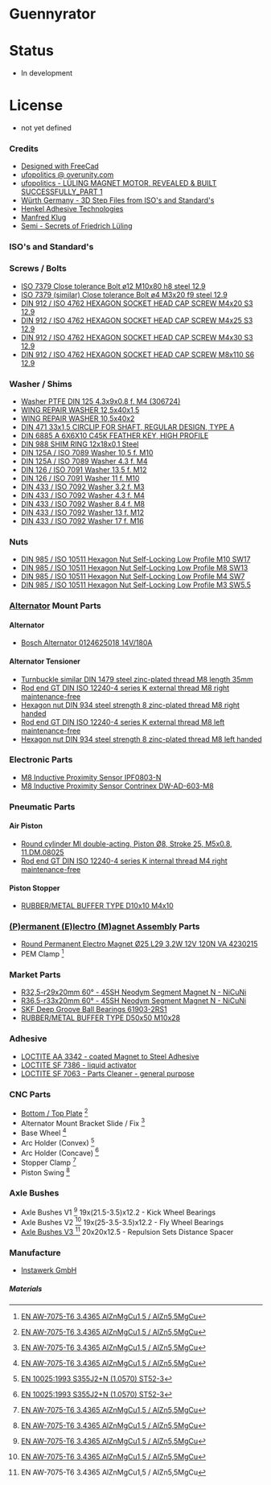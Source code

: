 # Guennyrator

# Status
* In development

# License
* not yet defined

### Credits
* [Designed with FreeCad](https://www.freecadweb.org)
* [ufopolitics @ overunity.com](https://overunity.com/lueling-magnet-motor/)
* [ufopolitics - LÜLING MAGNET MOTOR, REVEALED & BUILT SUCCESSFULLY_PART 1](https://www.youtube.com/watch?v=ytCVQ-OZZmM)
* [Würth Germany - 3D Step Files from ISO's and Standard's](https://eshop.wuerth.de/Product-categories/Fasteners/140135.cyid/1401.cgid/en/US/EUR)
* [Henkel Adhesive Technologies](https://www.henkel-adhesives.com/de/en.html)
* [Manfred ](https://www.youtube.com/watch?v=dJ6--Fqkdjs)[Klug](https://www.youtube.com/watch?v=1gJIGtJCz-s)
* [Semi - Secrets of Friedrich Lüling](https://s-em-i.github.io/s-em-i.github.io-SecretsOfLueling/)

### ISO's and Standard's
### Screws / Bolts
* [ISO 7379 Close tolerance Bolt ø12 M10x80 h8 steel 12.9](https://www.wegertseder.com/ArticleDetails.aspx?ANR=2616-628)
* [ISO 7379 (similar) Close tolerance Bolt ø4 M3x20 f9 steel 12.9](https://www.maedler.de/Article/619704020)
* [DIN 912 / ISO 4762 HEXAGON SOCKET HEAD CAP SCREW M4x20 S3 12.9](https://www.wegertseder.com/ArticleDetails.aspx?ANR=2548-055)
* [DIN 912 / ISO 4762 HEXAGON SOCKET HEAD CAP SCREW M4x25 S3 12.9](https://www.wegertseder.com/ArticleDetails.aspx?ANR=2548-057)
* [DIN 912 / ISO 4762 HEXAGON SOCKET HEAD CAP SCREW M4x30 S3 12.9](https://www.wegertseder.com/ArticleDetails.aspx?ANR=2548-058)
* [DIN 912 / ISO 4762 HEXAGON SOCKET HEAD CAP SCREW M8x110 S6 12.9](https://www.wegertseder.com/ArticleDetails.aspx?ANR=2548-196)

### Washer / Shims
* [Washer PTFE DIN 125 4.3x9x0.8 f. M4 (306724)](https://www.rct-online.de/en/fastening-elements/washers-and-rings/30444/washer-din-125-made-of-ptfe)
* [WING REPAIR WASHER 12,5x40x1,5](https://www.wegertseder.com/ArticleDetails.aspx?ANR=1542-014)
* [WING REPAIR WASHER 10,5x40x2](https://www.wegertseder.com/ArticleDetails.aspx?ANR=1542-008)
* [DIN 471 33x1,5 CIRCLIP FOR SHAFT, REGULAR DESIGN, TYPE A](https://www.wegertseder.com/ArticleDetails.aspx?ANR=1950-036)
* [DIN 6885 A 6X6X10 C45K FEATHER KEY, HIGH PROFILE](https://www.wegertseder.com/ArticleDetails.aspx?ANR=1848-484)
* [DIN 988 SHIM RING 12x18x0,1 Steel](https://www.wegertseder.com/ArticleDetails.aspx?ANR=1650-562)
* [DIN 125A / ISO 7089 Washer 10,5 f. M10](https://www.wegertseder.com/ArticleDetails.aspx?ANR=1490-218)
* [DIN 125A / ISO 7089 Washer 4.3 f. M4](https://www.rct-online.de/de/befestigungselemente/scheiben-und-ringe/unterlegscheibe-din-125-aus-ptfe)
* [DIN 126 / ISO 7091 Washer 13,5 f. M12](https://www.wegertseder.com/ArticleDetails.aspx?ANR=1538-896)
* [DIN 126 / ISO 7091 Washer 11 f. M10](https://www.wegertseder.com/ArticleDetails.aspx?ANR=1538-894)
* [DIN 433 / ISO 7092 Washer 3.2 f. M3](https://www.wegertseder.com/ArticleDetails.aspx?ANR=4497-604)
* [DIN 433 / ISO 7092 Washer 4.3 f. M4](https://www.wegertseder.com/ArticleDetails.aspx?ANR=4497-606)
* [DIN 433 / ISO 7092 Washer 8.4 f. M8](https://www.wegertseder.com/ArticleDetails.aspx?ANR=4497-612)
* [DIN 433 / ISO 7092 Washer 13 f. M12](https://www.wegertseder.com/ArticleDetails.aspx?ANR=4497-616)
* [DIN 433 / ISO 7092 Washer 17 f. M16](https://www.wegertseder.com/ArticleDetails.aspx?ANR=4497-620)


### Nuts
* [DIN 985 / ISO 10511 Hexagon Nut Self-Locking Low Profile M10 SW17](https://www.wegertseder.com/ArticleDetails.aspx?ANR=3344-210)
* [DIN 985 / ISO 10511 Hexagon Nut Self-Locking Low Profile M8 SW13](https://www.wegertseder.com/ArticleDetails.aspx?ANR=3344-208)
* [DIN 985 / ISO 10511 Hexagon Nut Self-Locking Low Profile M4 SW7](https://www.wegertseder.com/ArticleDetails.aspx?ANR=3340-142)
* [DIN 985 / ISO 10511 Hexagon Nut Self-Locking Low Profile M3 SW5.5](https://www.wegertseder.com/ArticleDetails.aspx?ANR=3340-140)

### [Alternator](images/Alternator_Assembly.stl) Mount Parts
#### Alternator
* [Bosch Alternator 0124625018 14V/180A](http://stock-available-automotive.blogspot.com/2011/10/0124625018-bosch-alternators.html)
#### Alternator Tensioner
* [Turnbuckle similar DIN 1479 steel zinc-plated thread M8 length 35mm](https://www.maedler.de/Article/65385800)
* [Rod end GT DIN ISO 12240-4 series K external thread M8 right maintenance-free](https://www.maedler.de/Article/63280800)
* [Hexagon nut DIN 934 steel strength 8 zinc-plated thread M8 right handed](https://www.maedler.de/Article/65200800)
* [Rod end GT DIN ISO 12240-4 series K external thread M8 left maintenance-free](https://www.maedler.de/Article/63290800)
* [Hexagon nut DIN 934 steel strength 8 zinc-plated thread M8 left handed](https://www.maedler.de/Article/65230800)

### Electronic Parts
* [M8 Inductive Proximity Sensor IPF0803-N](https://sg.cytron.io/p-m8-inductive-proximity-sensor)
* [M8 Inductive Proximity Sensor Contrinex DW-AD-603-M8](https://www.contrinex.com/product/dw-ad-603-m8/)

### Pneumatic Parts
#### Air Piston
* [Round cylinder MI double-acting, Piston Ø8, Stroke 25, M5x0.8, 11.DM.08025](https://www.riegler.shop/gb/Product/Details/114774)
* [Rod end GT DIN ISO 12240-4 series K internal thread M4 right maintenance-free](https://www.maedler.de/Article/63260400)
#### Piston Stopper
* [RUBBER/METAL BUFFER TYPE D10x10 M4x10](https://www.maedler.de/Article/68578100)

### [(P)ermanent (E)lectro (M)agnet Assembly](images/PEM_Assembly.stl) Parts
* [Round Permanent Electro Magnet Ø25 L29 3,2W 12V 120N VA 4230215](https://shop.mannel-magnet.de/pdf/ehaft/4240015.pdf)
* PEM Clamp [^1]

### Market Parts
* [R32,5-r29x20mm 60° - 45SH Neodym Segment Magnet N - NiCuNi](https://www.neomagnete.de/de/r32-5-r29x20mm-600-45sh-neodym-segment-magnet-n-nicuni?c=9)
* [R36,5-r33x20mm 60° - 45SH Neodym Segment Magnet N - NiCuNi](https://www.neomagnete.de/de/r36-5-r33x20mm-600-45sh-neodym-segment-magnet-n-nicuni?c=9)
* [SKF Deep Groove Ball Bearings 61903-2RS1](https://www.skf.com/us/products/rolling-bearings/ball-bearings/deep-groove-ball-bearings/productid-61903-2RS1)
* [RUBBER/METAL BUFFER TYPE D50x50 M10x28](https://www.maedler.de/Article/68580650)

### Adhesive
* [LOCTITE AA 3342 - coated Magnet to Steel Adhesive](https://www.henkel-adhesives.com/de/en/product/structural-adhesives/loctite_aa_3342.html)
* [LOCTITE SF 7386 - liquid activator](https://www.henkel-adhesives.com/de/en/product/industrial-adhesives/loctite_sf_7386.html)
* [LOCTITE SF 7063 - Parts Cleaner - general purpose](https://www.henkel-adhesives.com/de/en/product/industrial-degreasers/loctite_sf_7063.html)

### CNC Parts
* [Bottom / Top Plate](images/BootomPlate.stl) [^1]
* Alternator Mount Bracket Slide / Fix [^1]
* Base Wheel [^1]
* Arc Holder (Convex) [^3]
* Arc Holder (Concave) [^3]
* Stopper Clamp [^1]
* Piston Swing [^1]

### Axle Bushes
* Axle Bushes V1 [^1] 19x(21.5-3.5)x12.2 - Kick Wheel Bearings
* Axle Bushes V2 [^1] 19x(25-3.5-3.5)x12.2 - Fly Wheel Bearings
* [Axle Bushes V3 [^1] 20x20x12.5 - Repulsion Sets Distance Spacer](https://www.edelstahldepot.de/distanzhuelse-abstandshuelse-abstandshalter-abstandhalter-fuer-m8-aluminium-blank-20x20-mm)

### Manufacture
* [Instawerk GmbH](www.instawerk.de)

##### Materials
[^1]: [EN AW-7075-T6 3.4365 AlZnMgCu1,5 / AlZn5,5MgCu](https://www.theworldmaterial.com/al-7075-aluminum-alloy)
[^2]: [EN ISO 4957 1.2379 X153CrMoV12](https://www.theworldmaterial.com/din-en-1-2379-steel-x153crmov12-material/)
[^3]: [EN 10025:1993 S355J2+N (1.0570) ST52-3](https://www.theworldmaterial.com/1-0570-material-st52-steel-din-17100/)